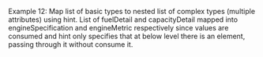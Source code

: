 Example 12:
Map list of basic types to nested list of complex types (multiple attributes) using hint.
List of fuelDetail and capacityDetail mapped into engineSpecification and engineMetric respectively since values are
consumed and hint only specifies that at below level there is an element, passing through it without consume it.